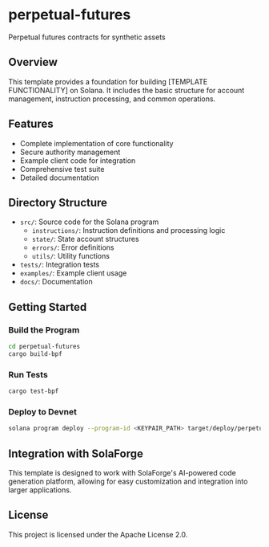 # perpetual-futures

Perpetual futures contracts for synthetic assets

## Overview

This template provides a foundation for building [TEMPLATE FUNCTIONALITY] on Solana. It includes the basic structure for account management, instruction processing, and common operations.

## Features

- Complete implementation of core functionality
- Secure authority management
- Example client code for integration
- Comprehensive test suite
- Detailed documentation

## Directory Structure

- `src/`: Source code for the Solana program
  - `instructions/`: Instruction definitions and processing logic
  - `state/`: State account structures
  - `errors/`: Error definitions
  - `utils/`: Utility functions
- `tests/`: Integration tests
- `examples/`: Example client usage
- `docs/`: Documentation

## Getting Started

### Build the Program

```bash
cd perpetual-futures
cargo build-bpf
```

### Run Tests

```bash
cargo test-bpf
```

### Deploy to Devnet

```bash
solana program deploy --program-id <KEYPAIR_PATH> target/deploy/perpetual-futures.so
```

## Integration with SolaForge

This template is designed to work with SolaForge's AI-powered code generation platform, allowing for easy customization and integration into larger applications.

## License

This project is licensed under the Apache License 2.0.
